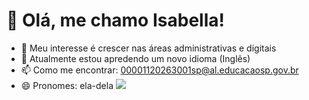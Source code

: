 
# 👋 Olá, me chamo Isabella!
- 👀 Meu interesse é crescer nas áreas administrativas e digitais
- 🌱 Atualmente estou apredendo um novo idioma (Inglês)
- 📫 Como me encontrar: 00001120263001sp@al.educacaosp.gov.br
- 😄 Pronomes: ela-dela
  ![](https://media1.tenor.com/m/REzx1h9zGPYAAAAC/faint-fainting.gif)
<!---
IsabellaLopes14/IsabellaLopes14 is a ✨ special ✨ repository because its `README.md` (this file) appears on your GitHub profile.
You can click the Preview link to take a look at your changes.
--->
